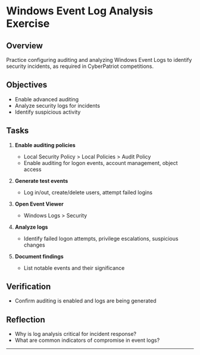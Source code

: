 # Windows Event Log Analysis Exercise

## Overview

Practice configuring auditing and analyzing Windows Event Logs to identify security incidents, as required in CyberPatriot competitions.

## Objectives

- Enable advanced auditing
- Analyze security logs for incidents
- Identify suspicious activity

## Tasks

1. **Enable auditing policies**
   - Local Security Policy > Local Policies > Audit Policy
   - Enable auditing for logon events, account management, object access

2. **Generate test events**
   - Log in/out, create/delete users, attempt failed logins

3. **Open Event Viewer**
   - Windows Logs > Security

4. **Analyze logs**
   - Identify failed logon attempts, privilege escalations, suspicious changes

5. **Document findings**
   - List notable events and their significance

## Verification

- Confirm auditing is enabled and logs are being generated

## Reflection

- Why is log analysis critical for incident response?
- What are common indicators of compromise in event logs?

---
